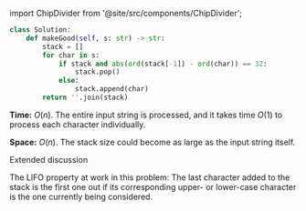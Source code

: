import ChipDivider from '@site/src/components/ChipDivider';

```python
class Solution:
    def makeGood(self, s: str) -> str:
        stack = []
        for char in s:
            if stack and abs(ord(stack[-1]) - ord(char)) == 32:
                stack.pop()
            else:
                stack.append(char)
        return ''.join(stack)
```

**Time:** $O(n)$. The entire input string is processed, and it takes time $O(1)$ to process each character individually.

**Space:** $O(n)$. The stack size could become as large as the input string itself.

<ChipDivider>Extended discussion</ChipDivider> 

The LIFO property at work in this problem: The last character added to the stack is the first one out if its corresponding upper- or lower-case character is the one currently being considered.